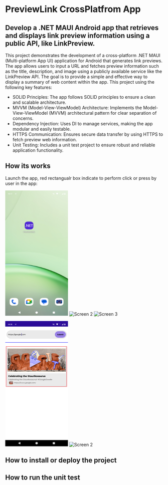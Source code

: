 # PreviewLink CrossPlatfrom App

## Develop a .NET MAUI Android app that retrieves and displays link preview information using a public API, like LinkPreview.

This project demonstrates the development of a cross-platform .NET MAUI (Multi-platform App UI) application for Android that generates link previews. The app allows users to input a URL and fetches preview information such as the title, description, and image using a publicly available service like the LinkPreview API. The goal is to provide a simple and effective way to display a summary of web content within the app. This project using the following key features:

* SOLID Principles: The app follows SOLID principles to ensure a clean and scalable architecture.
* MVVM (Model-View-ViewModel) Architecture: Implements the Model-View-ViewModel (MVVM) architectural pattern for clear separation of concerns.
* Dependency Injection: Uses DI to manage services, making the app modular and easily testable.
* HTTPS Communication: Ensures secure data transfer by using HTTPS to fetch preview web information.
* Unit Testing: Includes a unit test project to ensure robust and reliable application functionality.

## How its works
Launch the app, red rectangualr box indicate to perform click or press by user in the app: 
<p float="left">
  <img src="./documents/app_1.png" alt="Screen 1" width="200" height="400"/>
  <img src="./images/app_2.png" alt="Screen 2" width="200" height="400"/>
  <img src="./images/app_3.png" alt="Screen 3" width="200" height="400"/>
</p>
<p float="left">
  <img src="./documents/app_4.png" alt="Screen 1" width="200" height="400"/>
  <img src="./images/app_5.png" alt="Screen 2" width="200" height="400"/>
</p>




## How to install or deploy the project


## How to run the unit test
